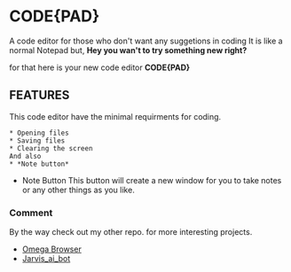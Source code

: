 # CODE{PAD}

A code editor for those who don't want any suggetions in coding
It is like a normal Notepad but, **Hey you wan't to try something new right?**

for that here is your new code editor **CODE{PAD}**

## FEATURES

This code editor have the minimal requirments for coding.

	* Opening files
	* Saving files
	* Clearing the screen
	And also
	* *Note button*

* Note Button
	This button will create a new window for you to take notes or any other things as you like.

### Comment

By the way check out my other repo. for more interesting projects.

* [Omega Browser](https://github.com/Aritra4568/OMEGA_Browser)
* [Jarvis_ai_bot](https://github.com/Aritra4568/jarvis_ai_bot)